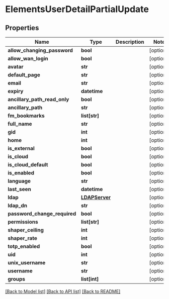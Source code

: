 # ElementsUserDetailPartialUpdate

## Properties

Name | Type | Description | Notes
------------ | ------------- | ------------- | -------------
**allow_changing_password** | **bool** |  | [optional] 
**allow_wan_login** | **bool** |  | [optional] 
**avatar** | **str** |  | [optional] 
**default_page** | **str** |  | [optional] 
**email** | **str** |  | [optional] 
**expiry** | **datetime** |  | [optional] 
**ancillary_path_read_only** | **bool** |  | [optional] 
**ancillary_path** | **str** |  | [optional] 
**fm_bookmarks** | **list[str]** |  | [optional] 
**full_name** | **str** |  | [optional] 
**gid** | **int** |  | [optional] 
**home** | **int** |  | [optional] 
**is_external** | **bool** |  | [optional] 
**is_cloud** | **bool** |  | [optional] 
**is_cloud_default** | **bool** |  | [optional] 
**is_enabled** | **bool** |  | [optional] 
**language** | **str** |  | [optional] 
**last_seen** | **datetime** |  | [optional] 
**ldap** | [**LDAPServer**](LDAPServer.md) |  | [optional] 
**ldap_dn** | **str** |  | [optional] 
**password_change_required** | **bool** |  | [optional] 
**permissions** | **list[str]** |  | [optional] 
**shaper_ceiling** | **int** |  | [optional] 
**shaper_rate** | **int** |  | [optional] 
**totp_enabled** | **bool** |  | [optional] 
**uid** | **int** |  | [optional] 
**unix_username** | **str** |  | [optional] 
**username** | **str** |  | [optional] 
**groups** | **list[int]** |  | [optional] 

[[Back to Model list]](../#documentation-for-models) [[Back to API list]](../#documentation-for-api-endpoints) [[Back to README]](../)


